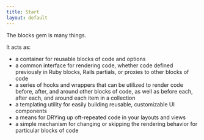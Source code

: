 ```yaml
---
title: Start
layout: default
---
```


The blocks gem is many things.

It acts as:

* a container for reusable blocks of code and options
* a common interface for rendering code, whether code defined previously in Ruby blocks, Rails partials, or proxies to other blocks of code
* a series of hooks and wrappers that can be utilized to render code before, after, and around other blocks of code, as well as before each, after each, and around each item in a collection
* a templating utility for easily building reusable, customizable UI components
* a means for DRYing up oft-repeated code in your layouts and views
* a simple mechanism for changing or skipping the rendering behavior for particular blocks of code

